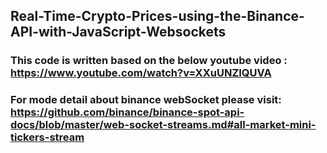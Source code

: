 ## Real-Time-Crypto-Prices-using-the-Binance-API-with-JavaScript-Websockets

### This code is written based on the below youtube video : https://www.youtube.com/watch?v=XXuUNZIQUVA

### For mode detail about binance webSocket please visit: https://github.com/binance/binance-spot-api-docs/blob/master/web-socket-streams.md#all-market-mini-tickers-stream
